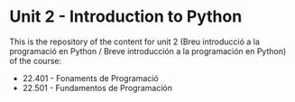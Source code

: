 # Unit 2 - Introduction to Python

This is the repository of the content for unit 2 (Breu introducció a la programació en Python / Breve introducción a la programación en Python) of the course:
* 22.401 - Fonaments de Programació
* 22.501 - Fundamentos de Programación



